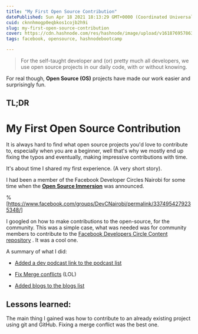 ```yaml
---
title: "My First Open Source Contribution"
datePublished: Sun Apr 18 2021 18:13:29 GMT+0000 (Coordinated Universal Time)
cuid: cknnhmogp0eqbkos1cojb2h9i
slug: my-first-open-source-contribution
cover: https://cdn.hashnode.com/res/hashnode/image/upload/v1618769578631/9a0senzCs.png
tags: facebook, opensource, hashnodebootcamp

---
```


>For the self-taught developer and (or) pretty much all developers, we use open source projects in our daily code, with or without knowing.

For real though, **Open Source (OS)** projects have made our work easier and surprisingly fun.

## TL;DR

# My First Open Source Contribution

It is always hard to find what open source projects you'd love to contribute to, especially when you are a beginner, well that's why we mostly end up fixing the typos and eventually, making impressive contributions with time.

It's about time I shared my first experience. (A very short story).

I had been a member of the Facebook Developer Circles Nairobi for some time when the  **[Open Source Immersion](https://developers.facebook.com/developercircles/open-source-immersion)** was announced. 

%[https://www.facebook.com/groups/DevCNairobi/permalink/3374954279235348/]

I googled on how to make contributions to the open-source, for the community. This was a simple case, what was needed was for community members to contribute to the  [Facebook Developers Circle Content repository](https://github.com/fbdevelopercircles/FbDevcCommunityContent) . It was a cool one.

A summary of what I did:

-  [Added a dev podcast link to the podcast list](https://github.com/fbdevelopercircles/FbDevcCommunityContent/commit/d0ba39522a1438619ac3dd19e7d6da4da162a666)

-  [Fix Merge conflicts](https://github.com/fbdevelopercircles/FbDevcCommunityContent/commit/1549ebfb32530616d5a122f65cac4eca40ec5654)  (LOL)

-  [Added blogs to the blogs list
](https://github.com/fbdevelopercircles/FbDevcCommunityContent/commit/ad15a80f3b6ba6819c6542ccd55683584bf7f5ae) 

## Lessons learned:

The main thing I gained was how to contribute to an already existing project using git and GitHub. Fixing a merge conflict was the best one.




